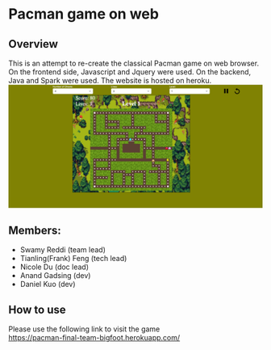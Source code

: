 # Pacman game on web
## Overview
This is an attempt to re-create the classical Pacman game on web browser. On the frontend side, Javascript and Jquery were used. On the backend, Java and Spark were used. The website is hosted on heroku.
![Pacman pacman](https://raw.githubusercontent.com/frankfeng98/Pacman/master/pacman.png)
## Members:
* Swamy Reddi (team lead)
* Tianling(Frank) Feng (tech lead)
* Nicole Du (doc lead)
* Anand Gadsing (dev)
* Daniel Kuo (dev)
## How to use
Please use the following link to visit the game <br>
https://pacman-final-team-bigfoot.herokuapp.com/
